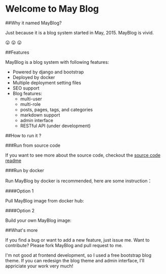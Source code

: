 Welcome to May Blog
====================

##Why it named MayBlog?

Just because it is a blog system started in May, 2015. MayBlog is vivid.

:stuck_out_tongue: :stuck_out_tongue: :stuck_out_tongue:

##Features

MayBlog is a blog system with following features:

- Powered by django and bootstrap
- Deployed by docker
- Multiple deployment setting files
- SEO support
- Blog features:
    - multi-user
    - multi-role
    - posts, pages, tags, and categories
    - markdown support
    - admin interface
    - RESTful API (under development)



##How to run it ?

###Run from source code

If you want to see more about the source code, checkout the [source code readme](blog)


###Run by docker

Run MayBlog by docker is recommended, here are some instruction：

####Option 1

Pull MayBlog image from docker hub:



####Option 2

Build your own MayBlog image:



##What's more

If you find a bug or want to add a new feature, just issue me.
Want to contribute? Please fork MayBlog and pull request to me.

I'm not good at frontend development, so I used a free bootstrap blog theme. If you can redesign the blog theme and admin interface, I'll appriciate your work very much!

